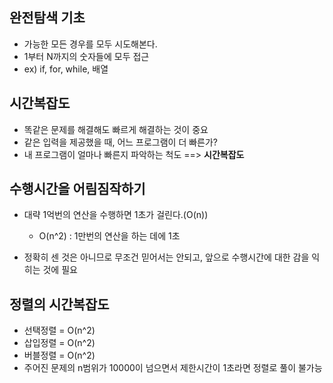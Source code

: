 ## 완전탐색 기초
- 가능한 모든 경우를 모두 시도해본다.
- 1부터 N까지의 숫자들에 모두 접근
- ex) if, for, while, 배열

## 시간복잡도
- 똑같은 문제를 해결해도 빠르게 해결하는 것이 중요
- 같은 입력을 제공했을 때, 어느 프로그램이 더 빠른가?
- 내 프로그램이 얼마나 빠른지 파악하는 척도 ==> **시간복잡도**

## 수행시간을 어림짐작하기
- 대략 1억번의 연산을 수행하면 1초가 걸린다.(O(n))
	- O(n^2) : 1만번의 연산을 하는 데에 1초

- 정확히 센 것은 아니므로 무조건 믿어서는 안되고, 앞으로 수행시간에 대한 감을 익히는 것에 필요

## 정렬의 시간복잡도
- 선택정렬 = O(n^2)
- 삽입정렬 = O(n^2)
- 버블정렬 = O(n^2)
- 주어진 문제의 n범위가 10000이 넘으면서 제한시간이 1초라면 정렬로 풀이 불가능